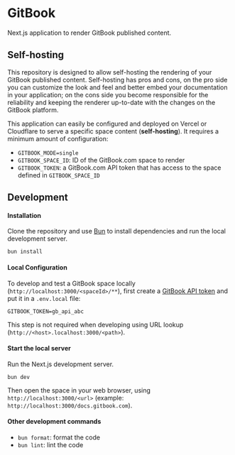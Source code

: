 # GitBook

Next.js application to render GitBook published content.

## Self-hosting

This repository is designed to allow self-hosting the rendering of your GitBook published content. Self-hosting has pros and cons, on the pro side you can customize the look and feel and better embed your documentation in your application; on the cons side you become responsible for the reliability and keeping the renderer up-to-date with the changes on the GitBook platform.

This application can easily be configured and deployed on Vercel or Cloudflare to serve a specific space content (**self-hosting**). It requires a minimum amount of configuration:

-   `GITBOOK_MODE=single`
-   `GITBOOK_SPACE_ID`: ID of the GitBook.com space to render
-   `GITBOOK_TOKEN`: a GitBook.com API token that has access to the space defined in `GITBOOK_SPACE_ID`

## Development

#### Installation

Clone the repository and use [Bun](https://bun.sh/) to install dependencies and run the local development server.

```
bun install
```

#### Local Configuration

To develop and test a GitBook space locally (`http://localhost:3000/<spaceId>/**`), first create a [GitBook API token](https://app.gitbook.com/account/developer) and put it in a `.env.local` file:

```
GITBOOK_TOKEN=gb_api_abc
```

This step is not required when developing using URL lookup (`http://<host>.localhost:3000/<path>`).

#### Start the local server

Run the Next.js development server.

```
bun dev
```

Then open the space in your web browser, using `http://localhost:3000/<url>` (example: `http://localhost:3000/docs.gitbook.com`).

#### Other development commands

-   `bun format`: format the code
-   `bun lint`: lint the code
